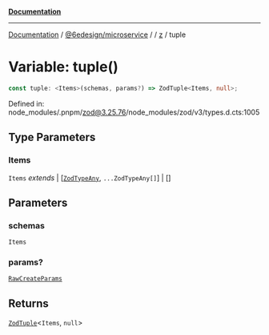 [**Documentation**](../../../../../README.md)

***

[Documentation](../../../../../README.md) / [@6edesign/microservice](../../../README.md) / [](../../../README.md) / [z](../README.md) / tuple

# Variable: tuple()

```ts
const tuple: <Items>(schemas, params?) => ZodTuple<Items, null>;
```

Defined in: node\_modules/.pnpm/zod@3.25.76/node\_modules/zod/v3/types.d.cts:1005

## Type Parameters

### Items

`Items` *extends* 
  \| \[[`ZodTypeAny`](../type-aliases/ZodTypeAny.md), `...ZodTypeAny[]`\]
  \| \[\]

## Parameters

### schemas

`Items`

### params?

[`RawCreateParams`](../type-aliases/RawCreateParams.md)

## Returns

[`ZodTuple`](../classes/ZodTuple.md)&lt;`Items`, `null`&gt;
